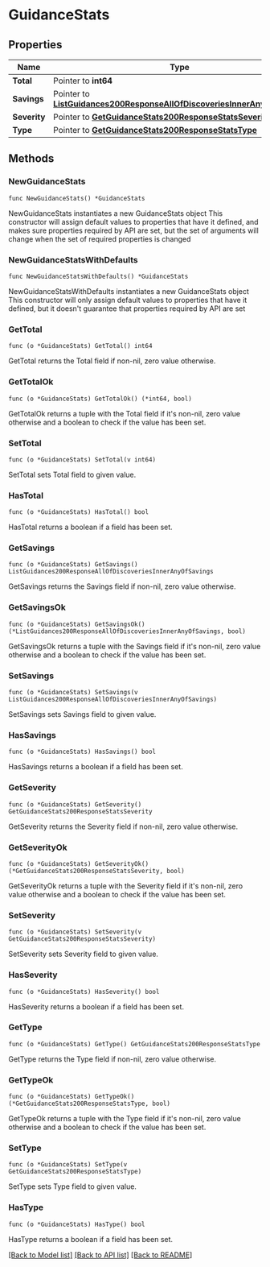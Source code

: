 # GuidanceStats

## Properties

Name | Type | Description | Notes
------------ | ------------- | ------------- | -------------
**Total** | Pointer to **int64** |  | [optional] 
**Savings** | Pointer to [**ListGuidances200ResponseAllOfDiscoveriesInnerAnyOfSavings**](ListGuidances200ResponseAllOfDiscoveriesInnerAnyOfSavings.md) |  | [optional] 
**Severity** | Pointer to [**GetGuidanceStats200ResponseStatsSeverity**](GetGuidanceStats200ResponseStatsSeverity.md) |  | [optional] 
**Type** | Pointer to [**GetGuidanceStats200ResponseStatsType**](GetGuidanceStats200ResponseStatsType.md) |  | [optional] 

## Methods

### NewGuidanceStats

`func NewGuidanceStats() *GuidanceStats`

NewGuidanceStats instantiates a new GuidanceStats object
This constructor will assign default values to properties that have it defined,
and makes sure properties required by API are set, but the set of arguments
will change when the set of required properties is changed

### NewGuidanceStatsWithDefaults

`func NewGuidanceStatsWithDefaults() *GuidanceStats`

NewGuidanceStatsWithDefaults instantiates a new GuidanceStats object
This constructor will only assign default values to properties that have it defined,
but it doesn't guarantee that properties required by API are set

### GetTotal

`func (o *GuidanceStats) GetTotal() int64`

GetTotal returns the Total field if non-nil, zero value otherwise.

### GetTotalOk

`func (o *GuidanceStats) GetTotalOk() (*int64, bool)`

GetTotalOk returns a tuple with the Total field if it's non-nil, zero value otherwise
and a boolean to check if the value has been set.

### SetTotal

`func (o *GuidanceStats) SetTotal(v int64)`

SetTotal sets Total field to given value.

### HasTotal

`func (o *GuidanceStats) HasTotal() bool`

HasTotal returns a boolean if a field has been set.

### GetSavings

`func (o *GuidanceStats) GetSavings() ListGuidances200ResponseAllOfDiscoveriesInnerAnyOfSavings`

GetSavings returns the Savings field if non-nil, zero value otherwise.

### GetSavingsOk

`func (o *GuidanceStats) GetSavingsOk() (*ListGuidances200ResponseAllOfDiscoveriesInnerAnyOfSavings, bool)`

GetSavingsOk returns a tuple with the Savings field if it's non-nil, zero value otherwise
and a boolean to check if the value has been set.

### SetSavings

`func (o *GuidanceStats) SetSavings(v ListGuidances200ResponseAllOfDiscoveriesInnerAnyOfSavings)`

SetSavings sets Savings field to given value.

### HasSavings

`func (o *GuidanceStats) HasSavings() bool`

HasSavings returns a boolean if a field has been set.

### GetSeverity

`func (o *GuidanceStats) GetSeverity() GetGuidanceStats200ResponseStatsSeverity`

GetSeverity returns the Severity field if non-nil, zero value otherwise.

### GetSeverityOk

`func (o *GuidanceStats) GetSeverityOk() (*GetGuidanceStats200ResponseStatsSeverity, bool)`

GetSeverityOk returns a tuple with the Severity field if it's non-nil, zero value otherwise
and a boolean to check if the value has been set.

### SetSeverity

`func (o *GuidanceStats) SetSeverity(v GetGuidanceStats200ResponseStatsSeverity)`

SetSeverity sets Severity field to given value.

### HasSeverity

`func (o *GuidanceStats) HasSeverity() bool`

HasSeverity returns a boolean if a field has been set.

### GetType

`func (o *GuidanceStats) GetType() GetGuidanceStats200ResponseStatsType`

GetType returns the Type field if non-nil, zero value otherwise.

### GetTypeOk

`func (o *GuidanceStats) GetTypeOk() (*GetGuidanceStats200ResponseStatsType, bool)`

GetTypeOk returns a tuple with the Type field if it's non-nil, zero value otherwise
and a boolean to check if the value has been set.

### SetType

`func (o *GuidanceStats) SetType(v GetGuidanceStats200ResponseStatsType)`

SetType sets Type field to given value.

### HasType

`func (o *GuidanceStats) HasType() bool`

HasType returns a boolean if a field has been set.


[[Back to Model list]](../README.md#documentation-for-models) [[Back to API list]](../README.md#documentation-for-api-endpoints) [[Back to README]](../README.md)


